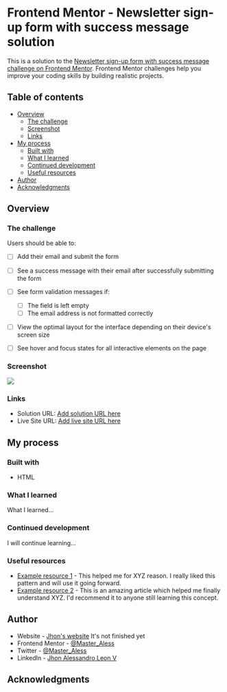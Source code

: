 # Frontend Mentor - Newsletter sign-up form with success message solution

This is a solution to the [Newsletter sign-up form with success message challenge on Frontend Mentor](https://www.frontendmentor.io/challenges/newsletter-signup-form-with-success-message-3FC1AZbNrv). Frontend Mentor challenges help you improve your coding skills by building realistic projects.

## Table of contents

- [Overview](#overview)
  - [The challenge](#the-challenge)
  - [Screenshot](#screenshot)
  - [Links](#links)
- [My process](#my-process)
  - [Built with](#built-with)
  - [What I learned](#what-i-learned)
  - [Continued development](#continued-development)
  - [Useful resources](#useful-resources)
- [Author](#author)
- [Acknowledgments](#acknowledgments)

## Overview

### The challenge

Users should be able to:

- [ ] Add their email and submit the form

- [ ] See a success message with their email after successfully submitting the form
- [ ] See form validation messages if:
  - [ ] The field is left empty
  - [ ] The email address is not formatted correctly
- [ ] View the optimal layout for the interface depending on their device's screen size
- [ ] See hover and focus states for all interactive elements on the page

### Screenshot

![](./screenshot.jpg)

### Links

- Solution URL: [Add solution URL here](https://your-solution-url.com)
- Live Site URL: [Add live site URL here](https://your-live-site-url.com)

## My process

### Built with

- HTML

### What I learned

What I learned...

### Continued development

I will continue learning...

### Useful resources

- [Example resource 1](https://www.example.com) - This helped me for XYZ reason. I really liked this pattern and will use it going forward.
- [Example resource 2](https://www.example.com) - This is an amazing article which helped me finally understand XYZ. I'd recommend it to anyone still learning this concept.

## Author

- Website - [Jhon's website](https://the-boxhead-guy.github.io/index.html) It's not finished yet
- Frontend Mentor - [@Master_Aless](https://www.frontendmentor.io/profile/The-BoxHead-Guy)
- Twitter - [@Master_Aless](https://twitter.com/Master_Aless)
- LinkedIn - [Jhon Alessandro Leon V](www.linkedin.com/in/jhon-alessandro-leon-v-110895255)

## Acknowledgments
